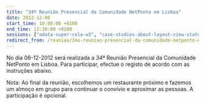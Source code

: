 ```yaml
---
title: "34ª Reunião Presencial da Comunidade NetPonto em Lisboa"
date: 2012-12-08
start_time: 10:00:00 +0100
end_time: 13:30:00 +0100
sessions: ["odata-super-cola-w3", "case-studies-about-layout-view-states-scale-in-windows-8-store-apps"]
redirect_from: /reuniao/34a-reuniao-presencial-da-comunidade-netponto-em-lisboa/
---
```

No dia 08-12-2012 será realizada a 34ª Reunião Presencial da Comunidade NetPonto em Lisboa. Para participar, efectue o registo de acordo com as instruções abaixo.

Nota: Ao final da reunião, escolhemos um restaurante próximo e fazemos um almoço em grupo para continuar o convívio e aproximar as pessoas. A participação é opcional.

